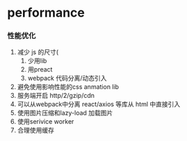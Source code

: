 # performance

### 性能优化

1. 减少 js 的尺寸(
    1. 少用lib
    2. 用preact
    3. webpack 代码分离/动态引入
2. 避免使用影响性能的css anmation lib
3. 服务端开启 http/2/gzip/cdn
4. 可以从webpack中分离 react/axios 等库从 html 中直接引入
5. 使用图片压缩和lazy-load 加载图片
6. 使用serivice worker
7. 合理使用缓存